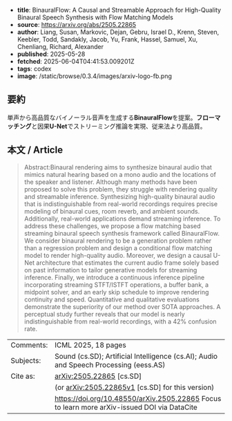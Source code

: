 <!-- metadata -->
- **title**: BinauralFlow: A Causal and Streamable Approach for High-Quality Binaural Speech Synthesis with Flow Matching Models
- **source**: https://arxiv.org/abs/2505.22865
- **author**: Liang, Susan, Markovic, Dejan, Gebru, Israel D., Krenn, Steven, Keebler, Todd, Sandakly, Jacob, Yu, Frank, Hassel, Samuel, Xu, Chenliang, Richard, Alexander
- **published**: 2025-05-28
- **fetched**: 2025-06-04T04:41:53.009201Z
- **tags**: codex
- **image**: /static/browse/0.3.4/images/arxiv-logo-fb.png

## 要約
単声から高品質なバイノーラル音声を生成する**BinauralFlow**を提案。**フローマッチング**と因果**U-Net**でストリーミング推論を実現、従来法より高品質。

## 本文 / Article
> Abstract:Binaural rendering aims to synthesize binaural audio that mimics natural hearing based on a mono audio and the locations of the speaker and listener. Although many methods have been proposed to solve this problem, they struggle with rendering quality and streamable inference. Synthesizing high-quality binaural audio that is indistinguishable from real-world recordings requires precise modeling of binaural cues, room reverb, and ambient sounds. Additionally, real-world applications demand streaming inference. To address these challenges, we propose a flow matching based streaming binaural speech synthesis framework called BinauralFlow. We consider binaural rendering to be a generation problem rather than a regression problem and design a conditional flow matching model to render high-quality audio. Moreover, we design a causal U-Net architecture that estimates the current audio frame solely based on past information to tailor generative models for streaming inference. Finally, we introduce a continuous inference pipeline incorporating streaming STFT/ISTFT operations, a buffer bank, a midpoint solver, and an early skip schedule to improve rendering continuity and speed. Quantitative and qualitative evaluations demonstrate the superiority of our method over SOTA approaches. A perceptual study further reveals that our model is nearly indistinguishable from real-world recordings, with a $42\%$ confusion rate.

|  |  |
| --- | --- |
| Comments: | ICML 2025, 18 pages |
| Subjects: | Sound (cs.SD); Artificial Intelligence (cs.AI); Audio and Speech Processing (eess.AS) |
| Cite as: | [arXiv:2505.22865](https://arxiv.org/abs/2505.22865) [cs.SD] |
|  | (or  [arXiv:2505.22865v1](https://arxiv.org/abs/2505.22865v1) [cs.SD] for this version) |
|  | <https://doi.org/10.48550/arXiv.2505.22865> Focus to learn more  arXiv-issued DOI via DataCite |
